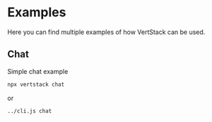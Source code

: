 # Examples

Here you can find multiple examples of how VertStack can be used.


## Chat

Simple chat example

```sh
npx vertstack chat
```

or

```sh
../cli.js chat
```